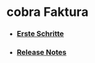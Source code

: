 # cobra Faktura   

* ### [Erste Schritte](https://faktura-modul-ch.cobra-hilfe.de/)

* ### [Release Notes](./Release-Notes/README.md)
  
